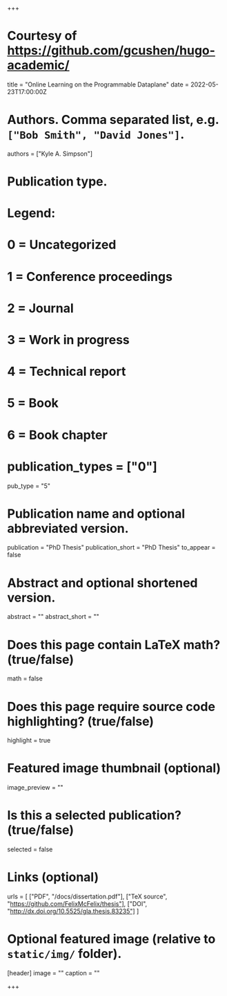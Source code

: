 +++

# Courtesy of https://github.com/gcushen/hugo-academic/

title = "Online Learning on the Programmable Dataplane"
date = 2022-05-23T17:00:00Z

# Authors. Comma separated list, e.g. `["Bob Smith", "David Jones"]`.
authors = ["Kyle A. Simpson"]

# Publication type.
# Legend:
# 0 = Uncategorized
# 1 = Conference proceedings
# 2 = Journal
# 3 = Work in progress
# 4 = Technical report
# 5 = Book
# 6 = Book chapter
# publication_types = ["0"]
pub_type = "5"

# Publication name and optional abbreviated version.
publication = "PhD Thesis"
publication_short = "PhD Thesis"
to_appear = false

# Abstract and optional shortened version.
abstract = ""
abstract_short = ""

# Does this page contain LaTeX math? (true/false)
math = false

# Does this page require source code highlighting? (true/false)
highlight = true

# Featured image thumbnail (optional)
image_preview = ""

# Is this a selected publication? (true/false)
selected = false

# Links (optional)
urls = [
	["PDF", "/docs/dissertation.pdf"],
	["TeX source", "https://github.com/FelixMcFelix/thesis"],
	["DOI", "http://dx.doi.org/10.5525/gla.thesis.83235"]
]

# Optional featured image (relative to `static/img/` folder).
[header]
image = ""
caption = ""

+++